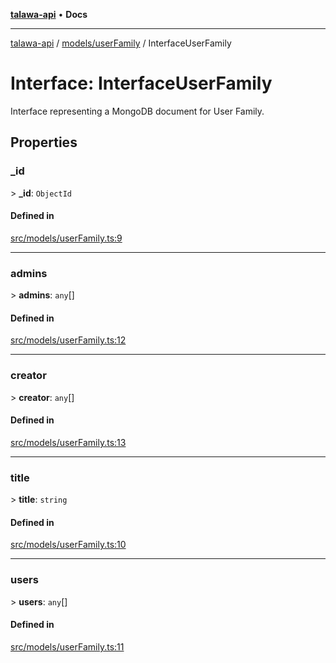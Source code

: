 [**talawa-api**](../../../README.md) • **Docs**

***

[talawa-api](../../../modules.md) / [models/userFamily](../README.md) / InterfaceUserFamily

# Interface: InterfaceUserFamily

Interface representing a MongoDB document for User Family.

## Properties

### \_id

\> **\_id**: `ObjectId`

#### Defined in

[src/models/userFamily.ts:9](https://github.com/PalisadoesFoundation/talawa-api/blob/0e711c6a6b57f55ab5776fc9c8edfc5ebc0b3d70/src/models/userFamily.ts#L9)

***

### admins

\> **admins**: `any`[]

#### Defined in

[src/models/userFamily.ts:12](https://github.com/PalisadoesFoundation/talawa-api/blob/0e711c6a6b57f55ab5776fc9c8edfc5ebc0b3d70/src/models/userFamily.ts#L12)

***

### creator

\> **creator**: `any`[]

#### Defined in

[src/models/userFamily.ts:13](https://github.com/PalisadoesFoundation/talawa-api/blob/0e711c6a6b57f55ab5776fc9c8edfc5ebc0b3d70/src/models/userFamily.ts#L13)

***

### title

\> **title**: `string`

#### Defined in

[src/models/userFamily.ts:10](https://github.com/PalisadoesFoundation/talawa-api/blob/0e711c6a6b57f55ab5776fc9c8edfc5ebc0b3d70/src/models/userFamily.ts#L10)

***

### users

\> **users**: `any`[]

#### Defined in

[src/models/userFamily.ts:11](https://github.com/PalisadoesFoundation/talawa-api/blob/0e711c6a6b57f55ab5776fc9c8edfc5ebc0b3d70/src/models/userFamily.ts#L11)
